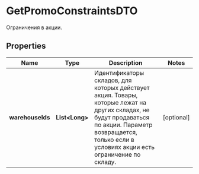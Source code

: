 

# GetPromoConstraintsDTO

Ограничения в акции.

## Properties

| Name | Type | Description | Notes |
|------------ | ------------- | ------------- | -------------|
|**warehouseIds** | **List&lt;Long&gt;** | Идентификаторы складов, для которых действует акция. Товары, которые лежат на других складах, не будут продаваться по акции.  Параметр возвращается, только если в условиях акции есть ограничение по складу.  |  [optional] |



